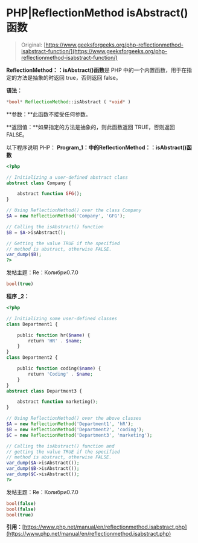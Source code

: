 # PHP|ReflectionMethod isAbstract()函数

> Original: [https://www.geeksforgeeks.org/php-reflectionmethod-isabstract-function/](https://www.geeksforgeeks.org/php-reflectionmethod-isabstract-function/)

**ReflectionMethod：：isAbstract()函数**是 PHP 中的一个内置函数，用于在指定的方法是抽象的时返回 true，否则返回 false。

**语法：**

```php
*bool* ReflectionMethod::isAbstract ( *void* )
```

**参数：**此函数不接受任何参数。

**返回值：**如果指定的方法是抽象的，则此函数返回 TRUE，否则返回 FALSE。

以下程序说明 PHP：
**Program_1：**中的**ReflectionMethod：：isAbstract()函数**

```php
<?php

// Initializing a user-defined abstract class
abstract class Company {

    abstract function GFG();
}

// Using ReflectionMethod() over the class Company
$A = new ReflectionMethod('Company', 'GFG');

// Calling the isAbstract() function
$B = $A->isAbstract();

// Getting the value TRUE if the specified
// method is abstract, otherwise FALSE.
var_dump($B);
?>
```

发帖主题：Re：Колибри0.7.0

```php
bool(true)

```

**程序 _2：**

```php
<?php

// Initializing some user-defined classes
class Department1 {

    public function hr($name) {
        return 'HR' . $name;
    }
}
class Department2 {

    public function coding($name) {
        return 'Coding' . $name;
    }
}
abstract class Department3 {

    abstract function marketing();
}

// Using ReflectionMethod() over the above classes
$A = new ReflectionMethod('Department1', 'hR');
$B = new ReflectionMethod('Department2', 'coding');
$C = new ReflectionMethod('Department3', 'marketing');

// Calling the isAbstract() function and 
// getting the value TRUE if the specified
// method is abstract, otherwise FALSE.
var_dump($A->isAbstract());
var_dump($B->isAbstract());
var_dump($C->isAbstract());
?>
```

发帖主题：Re：Колибри0.7.0

```php
bool(false)
bool(false)
bool(true)

```

**引用：**[https://www.php.net/manual/en/reflectionmethod.isabstract.php](https://www.php.net/manual/en/reflectionmethod.isabstract.php)